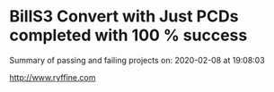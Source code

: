 # BillS3 Convert with Just PCDs completed with 100 % success

Summary of passing and failing projects on: 2020-02-08 at 19:08:03

http://www.ryffine.com
